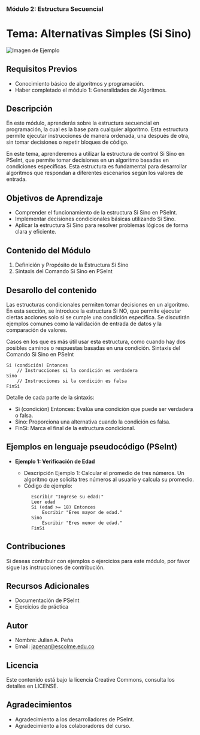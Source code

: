 ### Módulo 2: Estructura Secuencial

# Tema: Alternativas Simples (Si Sino)

![Imagen de Ejemplo](../../recursos/img/algoritmo.jpg)

## Requisitos Previos
- Conocimiento básico de algoritmos y programación.
- Haber completado el módulo 1: Generalidades de Algoritmos.

## Descripción
En este módulo, aprenderás sobre la estructura secuencial en programación, la cual es la base para cualquier algoritmo. Esta estructura permite ejecutar instrucciones de manera ordenada, una después de otra, sin tomar decisiones o repetir bloques de código.

En este tema, aprenderemos a utilizar la estructura de control Si Sino en PSeInt, que permite tomar decisiones en un algoritmo basadas en condiciones específicas. Esta estructura es fundamental para desarrollar algoritmos que respondan a diferentes escenarios según los valores de entrada.


## Objetivos de Aprendizaje
- Comprender el funcionamiento de la estructura Si Sino en PSeInt.
- Implementar decisiones condicionales básicas utilizando Si Sino.
- Aplicar la estructura Si Sino para resolver problemas lógicos de forma clara y eficiente.
## Contenido del Módulo
1. Definición y Propósito de la Estructura Si Sino
2. Sintaxis del Comando Si Sino en PSeInt

## Desarollo del contenido

Las estructuras condicionales permiten tomar decisiones en un algoritmo. En esta sección, se introduce la estructura Si NO, que permite ejecutar ciertas acciones solo si se cumple una condición específica. Se discutirán ejemplos comunes como la validación de entrada de datos y la comparación de valores.

Casos en los que es más útil usar esta estructura, como cuando hay dos posibles caminos o respuestas basadas en una condición.
Sintaxis del Comando Si Sino en PSeInt

```pseudocode
Si (condición) Entonces
    // Instrucciones si la condición es verdadera
Sino
    // Instrucciones si la condición es falsa
FinSi
```
Detalle de cada parte de la sintaxis:
- Si (condición) Entonces: Evalúa una condición que puede ser verdadera o falsa.
- Sino: Proporciona una alternativa cuando la condición es falsa.
- FinSi: Marca el final de la estructura condicional.

## Ejemplos en lenguaje pseudocódigo (PSeInt)

- **Ejemplo 1: Verificación de Edad**

  - Descripción Ejemplo 1: Calcular el promedio de tres números. Un algoritmo que solicita tres números al usuario y calcula su promedio.
  - Código de ejemplo:
  ```pseudocode
        Escribir "Ingrese su edad:"
        Leer edad
        Si (edad >= 18) Entonces
            Escribir "Eres mayor de edad."
        Sino
            Escribir "Eres menor de edad."
        FinSi

  ```
  
## Contribuciones
Si deseas contribuir con ejemplos o ejercicios para este módulo, por favor sigue las instrucciones de contribución.

## Recursos Adicionales
- Documentación de PSeInt
- Ejercicios de práctica

## Autor

- Nombre: Julian A. Peña
- Email: japenar@escolme.edu.co

## Licencia
Este contenido está bajo la licencia Creative Commons, consulta los detalles en LICENSE.

## Agradecimientos
- Agradecimiento a los desarrolladores de PSeInt.
- Agradecimiento a los colaboradores del curso.